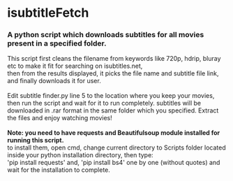 # isubtitleFetch
<h3>A python script which downloads subtitles for all movies present in a specified folder.</h3>
This script first cleans the filename from keywords like 720p, hdrip, bluray etc to make it fit for searching on isubtitles.net,<br>
then from the results displayed, it picks the file name and subtitle file link, and finally downloads it for user.<br> <br>
Edit subtitle finder.py line 5 to the location where you keep your movies, then run the script and wait for it to run completely. subtitles will be downloaded in .rar format in the same folder which you specified. Extract the files and enjoy watching movies!
<br><br>
<B>Note: you need to have requests and Beautifulsoup module installed for running this script.<br></B>
to install them, open cmd, change current directory to Scripts folder located inside your python installation directory, then type:<br>
'pip install requests' and,
'pip install bs4' one by one (without quotes) and wait for the installation to complete.
